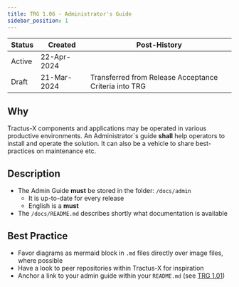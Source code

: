 ```yaml
---
title: TRG 1.06 - Administrator's Guide
sidebar_position: 1
---
```


| Status | Created     | Post-History                                          |
|--------|-------------|-------------------------------------------------------|
| Active | 22-Apr-2024 |                                                       |
| Draft  | 21-Mar-2024 | Transferred from Release Acceptance Criteria into TRG |

## Why

Tractus-X components and applications may be operated in various productive environments. An Administrator`s guide **shall** help operators to install and operate the solution. It can also be a vehicle to share best-practices on maintenance etc.

## Description

- The Admin Guide **must** be stored in the folder: `/docs/admin`
  - It is up-to-date for every release
  - English is a **must**
- The `/docs/README.md` describes shortly what documentation is available

## Best Practice

- Favor diagrams as mermaid block in `.md` files directly over image files, where possible
- Have a look to peer repositories within Tractus-X for inspiration
- Anchor a link to your admin guide within your `README.md` (see [TRG 1.01](https://eclipse-tractusx.github.io/docs/release/trg-1/trg-1-1))
